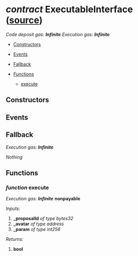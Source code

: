 # *contract* ExecutableInterface ([source](https://github.com/daostack/daostack/tree/master/./contracts/universalSchemes/ExecutableInterface.sol))
*Code deposit gas: **Infinite***
*Execution gas: **Infinite***


- [Constructors](#constructors)

- [Events](#events)

- [Fallback](#fallback)
- [Functions](#functions)
    - [execute](#function-execute)
## Constructors

## Events

## Fallback
*Execution gas: **Infinite***

*Nothing*
## Functions
### *function* execute
*Execution gas: **Infinite***
**nonpayable**

*Inputs:*
1. **_proposalId** *of type bytes32*
2. **_avatar** *of type address*
3. **_param** *of type int256*

*Returns:*
1. **bool**

